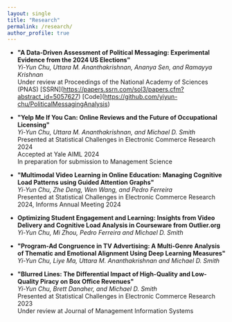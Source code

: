 ```yaml
---
layout: single
title: "Research"
permalink: /research/
author_profile: true
---
```


- **"A Data-Driven Assessment of Political Messaging: Experimental Evidence from the 2024 US Elections"** <br/>
*Yi-Yun Chu, Uttara M. Ananthakrishnan, Ananya Sen, and Ramayya Krishnan* <br/>
Under review at Proceedings of the National Academy of Sciences (PNAS) 
\[SSRN\](https://papers.ssrn.com/sol3/papers.cfm?abstract_id=5057627) \[Code\](https://github.com/yiyun-chu/PoliticalMessagingAnalysis)  

- **"Yelp Me If You Can: Online Reviews and the Future of Occupational Licensing"** <br/>
*Yi-Yun Chu, Uttara M. Ananthakrishnan, and Michael D. Smith* <br/>
Presented at Statistical Challenges in Electronic Commerce Research 2024 <br/>
Accepted at Yale AIML 2024 <br/>
In preparation for submission to Management Science 

- **"Multimodal Video Learning in Online Education: Managing Cognitive Load Patterns using Guided Attention Graphs"** <br/>
*Yi-Yun Chu, Zhe Deng, Wen Wang, and Pedro Ferreira*<br/>
Presented at Statistical Challenges in Electronic Commerce Research 2024, Informs Annual Meeting 2024

- **Optimizing Student Engagement and Learning: Insights from Video Delivery and Cognitive Load Analysis in Courseware from Outlier.org** <br/>
*Yi-Yun Chu, Mi Zhou, Pedro Ferreira and Michael D. Smith*

- **"Program-Ad Congruence in TV Advertising: A Multi-Genre Analysis of Thematic and Emotional Alignment Using Deep Learning Measures"** <br/>
*Yi-Yun Chu, Liye Ma, Uttara M. Ananthakrishnan and Michael D. Smith* <br/>

- **"Blurred Lines: The Differential Impact of High-Quality and Low-Quality Piracy on Box Office Revenues"** <br/>
*Yi-Yun Chu, Brett Danaher, and Michael D. Smith* <br/>
Presented at Statistical Challenges in Electronic Commerce Research 2023 <br/>
Under review at Journal of Management Information Systems 

